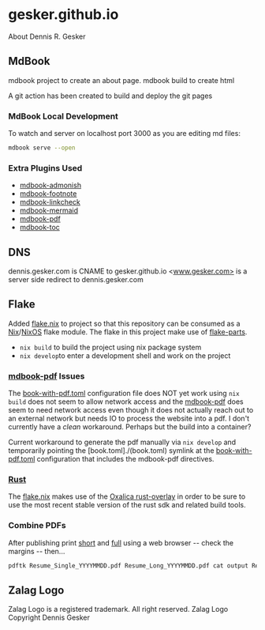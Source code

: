 # gesker.github.io

About Dennis R. Gesker

## MdBook

mdbook project to create an about page.
mdbook build to create html

A git action has been created to build and deploy the git pages

### MdBook Local Development

To watch and server on localhost port 3000 as you are editing md files:

```bash
mdbook serve --open
```

### Extra Plugins Used

- [mdbook-admonish](https://github.com/tommilligan/mdbook-admonish)
- [mdbook-footnote](https://github.com/daviddrysdale/mdbook-footnote)
- [mdbook-linkcheck](https://github.com/Michael-F-Bryan/mdbook-linkcheck)
- [mdbook-mermaid](https://github.com/badboy/mdbook-mermaid)
- [mdbook-pdf](https://github.com/HollowMan6/mdbook-pdf)
- [mdbook-toc](https://github.com/badboy/mdbook-toc)

## DNS

dennis.gesker.com is CNAME to gesker.github.io
<www.gesker.com> is a server side redirect to dennis.gesker.com

## Flake

Added [flake.nix](./flake.nix) to project so that this repository can be consumed as a [Nix](https://github.com/NixOS/nixpkgs)/[NixOS](https://nixos.org) flake module. The flake in this project make use of [flake-parts](https://flake.parts).

- `nix build` to build the project using nix package system
- `nix develop`to enter a development shell and work on the project

### [mdbook-pdf](https://github.com/HollowMan6/mdbook-pdf) Issues

The [book-with-pdf.toml](book-with-pdf.toml) configuration file does NOT yet work using `nix build` does not seem to allow network access and the [mdbook-pdf](https://github.com/HollowMan6/mdbook-pdf) does seem to need network access even though it does not actually reach out to an external network but needs IO to process the website into a pdf. I don't currently have a _clean_ workaround. Perhaps but the build into a container?

Current workaround to generate the pdf manually via `nix develop` and temporarily pointing the [book.toml]./(book.toml) symlink at the [book-with-pdf.toml](./book-with-pdf.toml) configuration that includes the mdbook-pdf directives.

### [Rust](https://www.rust-lang.org/)

The [flake.nix](./flake.nix) makes use of the [Oxalica rust-overlay](https://github.com/oxalica/rust-overlay) in order to be sure to use the most recent stable version of the rust sdk and related build tools.

### Combine PDFs

After publishing print [short](https://dennis.gesker.com/resume_short_for_pdf_only.html) and [full](https://dennis.gesker.com/resume_full_for_pdf_only.html) using a web browser -- check the margins -- then...

```bash
pdftk Resume_Single_YYYYMMDD.pdf Resume_Long_YYYYMMDD.pdf cat output Resume_Combined_YYYYMMDD.pdf
```

## Zalag Logo

Zalag Logo is a registered trademark. All right reserved.
Zalag Logo Copyright Dennis Gesker
